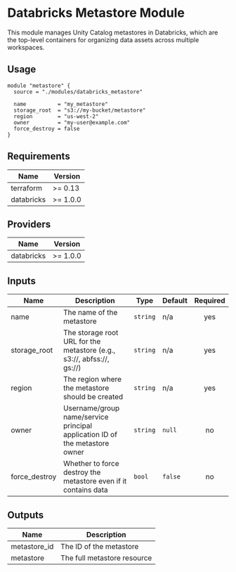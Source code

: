 # Databricks Metastore Module

This module manages Unity Catalog metastores in Databricks, which are the top-level containers for organizing data assets across multiple workspaces.

## Usage

```hcl
module "metastore" {
  source = "./modules/databricks_metastore"

  name          = "my_metastore"
  storage_root  = "s3://my-bucket/metastore"
  region        = "us-west-2"
  owner         = "my-user@example.com"
  force_destroy = false
}
```

## Requirements

| Name | Version |
|------|---------|
| terraform | >= 0.13 |
| databricks | >= 1.0.0 |

## Providers

| Name | Version |
|------|---------|
| databricks | >= 1.0.0 |

## Inputs

| Name | Description | Type | Default | Required |
|------|-------------|------|---------|:--------:|
| name | The name of the metastore | `string` | n/a | yes |
| storage_root | The storage root URL for the metastore (e.g., s3://, abfss://, gs://) | `string` | n/a | yes |
| region | The region where the metastore should be created | `string` | n/a | yes |
| owner | Username/group name/service principal application ID of the metastore owner | `string` | `null` | no |
| force_destroy | Whether to force destroy the metastore even if it contains data | `bool` | `false` | no |

## Outputs

| Name | Description |
|------|-------------|
| metastore_id | The ID of the metastore |
| metastore | The full metastore resource |